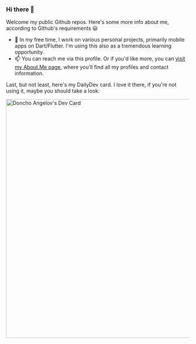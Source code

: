 ### Hi there 👋 ###

Welcome my public Github repos. Here's some more info about me, according to Github's requirements 😃

- 🔭 In my free time, I work on various personal projects, primarily mobile apps on Dart/Flutter. I'm using this also as a tremendous learning opportunity.
- 📫 You can reach me via this profile. Or if you'd like more, you can [visit my About.Me page](https://about.me/donangel/), where you'll find all my profiles and contact information.

Last, but not least, here's my DailyDev card. I love it there, if you're not using it, maybe you should take a look:

<a href="https://app.daily.dev/doncho"><img src="https://api.daily.dev/devcards/v2/EB0j0Umzh5v3zGWUSL5ma.png?type=wide&r=jes" width="652" alt="Doncho Angelov's Dev Card"/></a>

<!--
**donangel/donangel** is a ✨ _special_ ✨ repository because its `README.md` (this file) appears on your GitHub profile.

Here are some ideas to get you started:

- 🔭 I'm currently working on ...
- 🌱 I'm currently learning ...
- 👯 I'm looking to collaborate on ...
- 🤔 I'm looking for help with ...
- 💬 Ask me about ...
- 📫 How to reach me: ...
- 😄 Pronouns: ...
- ⚡ Fun fact: ...
-->
